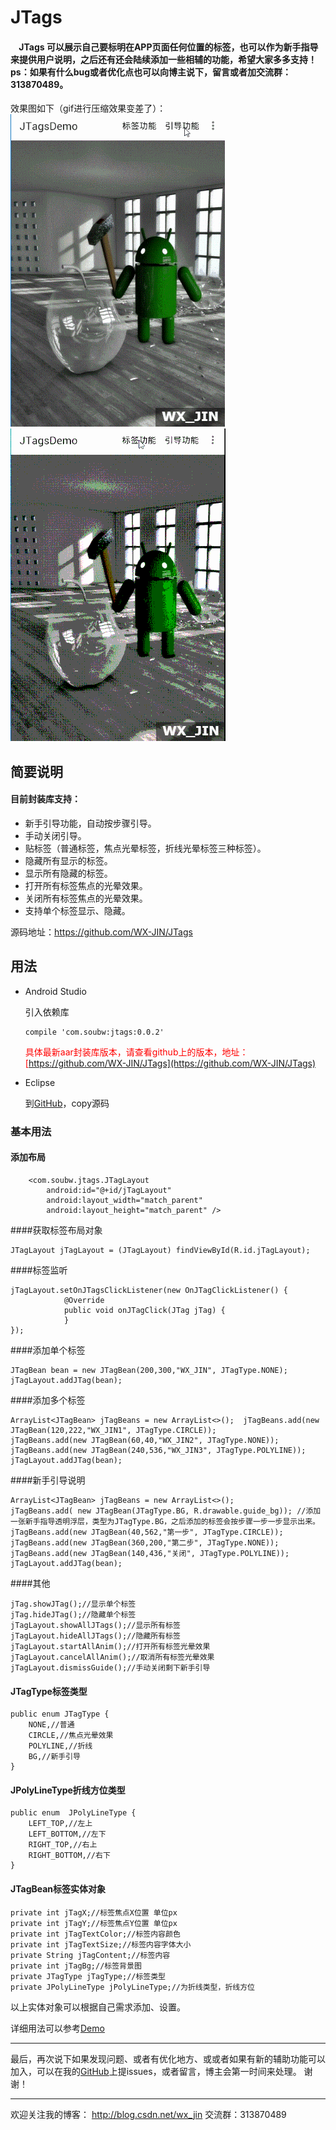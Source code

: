 # JTags
#### &#160;&#160;&#160;&#160;JTags 可以展示自己要标明在APP页面任何位置的标签，也可以作为新手指导来提供用户说明，之后还有还会陆续添加一些相辅的功能，希望大家多多支持！ps：如果有什么bug或者优化点也可以向博主说下，留言或者加交流群：313870489。
效果图如下（gif进行压缩效果变差了）：
![image](https://github.com/WX-JIN/JTags/blob/master/screenshots/4.gif)
![image](https://github.com/WX-JIN/JTags/blob/master/screenshots/5.gif)
##	简要说明

	
#### 目前封装库支持：

 * 新手引导功能，自动按步骤引导。
 * 手动关闭引导。
 * 贴标签（普通标签，焦点光晕标签，折线光晕标签三种标签）。
 * 隐藏所有显示的标签。
 * 显示所有隐藏的标签。
 * 打开所有标签焦点的光晕效果。
 * 关闭所有标签焦点的光晕效果。
 * 支持单个标签显示、隐藏。
 
源码地址：https://github.com/WX-JIN/JTags

##	用法

 * Android Studio

	引入依赖库
	```
    compile 'com.soubw:jtags:0.0.2'
	```	
	<font color=#ff0000>具体最新aar封装库版本，请查看github上的版本，地址：[https://github.com/WX-JIN/JTags](https://github.com/WX-JIN/JTags)</font>
 * Eclipse

	到[GitHub](https://github.com/WX-JIN/JTags)，copy源码

### 基本用法
#### 添加布局
```
    <com.soubw.jtags.JTagLayout
        android:id="@+id/jTagLayout"
        android:layout_width="match_parent"
        android:layout_height="match_parent" />
```
####获取标签布局对象
```
JTagLayout jTagLayout = (JTagLayout) findViewById(R.id.jTagLayout);
```
####标签监听
```
jTagLayout.setOnJTagsClickListener(new OnJTagClickListener() {
            @Override
            public void onJTagClick(JTag jTag) {
            }
});
```
####添加单个标签
```
JTagBean bean = new JTagBean(200,300,"WX_JIN", JTagType.NONE);
jTagLayout.addJTag(bean);
```
####添加多个标签
```
ArrayList<JTagBean> jTagBeans = new ArrayList<>();  jTagBeans.add(new JTagBean(120,222,"WX_JIN1", JTagType.CIRCLE));
jTagBeans.add(new JTagBean(60,40,"WX_JIN2", JTagType.NONE));
jTagBeans.add(new JTagBean(240,536,"WX_JIN3", JTagType.POLYLINE));
jTagLayout.addJTag(bean);
```
####新手引导说明
```
ArrayList<JTagBean> jTagBeans = new ArrayList<>(); 
jTagBeans.add( new JTagBean(JTagType.BG, R.drawable.guide_bg)); //添加一张新手指导透明浮层，类型为JTagType.BG，之后添加的标签会按步骤一步一步显示出来。
jTagBeans.add(new JTagBean(40,562,"第一步", JTagType.CIRCLE));
jTagBeans.add(new JTagBean(360,200,"第二步", JTagType.NONE));
jTagBeans.add(new JTagBean(140,436,"关闭", JTagType.POLYLINE));
jTagLayout.addJTag(bean);
```
####其他

```
jTag.showJTag();//显示单个标签
jTag.hideJTag();//隐藏单个标签
jTagLayout.showAllJTags();//显示所有标签
jTagLayout.hideAllJTags();//隐藏所有标签
jTagLayout.startAllAnim();//打开所有标签光晕效果
jTagLayout.cancelAllAnim();//取消所有标签光晕效果
jTagLayout.dismissGuide();//手动关闭剩下新手引导
```
#### JTagType标签类型
```
public enum JTagType {
    NONE,//普通
    CIRCLE,//焦点光晕效果
    POLYLINE,//折线
    BG,//新手引导
}
```
#### JPolyLineType折线方位类型
```
public enum  JPolyLineType {
    LEFT_TOP,//左上
    LEFT_BOTTOM,//左下
    RIGHT_TOP,//右上
    RIGHT_BOTTOM,//右下
}
```
#### JTagBean标签实体对象

```
private int jTagX;//标签焦点X位置 单位px
private int jTagY;//标签焦点Y位置 单位px
private int jTagTextColor;//标签内容颜色
private int jTagTextSize;//标签内容字体大小
private String jTagContent;//标签内容
private int jTagBg;//标签背景图
private JTagType jTagType;//标签类型
private JPolyLineType jPolyLineType;//为折线类型，折线方位
```
以上实体对象可以根据自己需求添加、设置。

详细用法可以参考[Demo](https://github.com/WX-JIN/JTags)

----------
最后，再次说下如果发现问题、或者有优化地方、或或者如果有新的辅助功能可以加入，可以在我的[GitHub](https://github.com/WX-JIN/JTags)上提issues，或者留言，博主会第一时间来处理。 谢谢！

----------
欢迎关注我的博客：
http://blog.csdn.net/wx_jin
交流群：313870489

